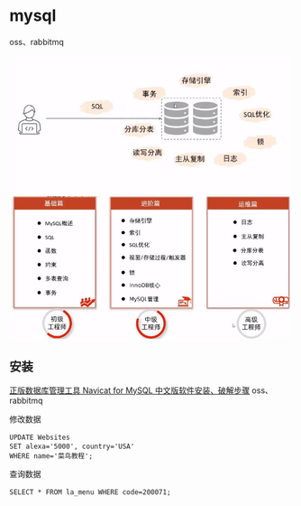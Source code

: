 # mysql


oss、rabbitmq

![](index_files/1.jpg)
![](index_files/2.jpg)
## 安装
[正版数据库管理工具 Navicat for MySQL 中文版软件安装、破解步骤](https://www.php.cn/faq/410781.html)
oss、rabbitmq


修改数据
```
UPDATE Websites 
SET alexa='5000', country='USA' 
WHERE name='菜鸟教程';
```

查询数据
```
SELECT * FROM la_menu WHERE code=200071;
```